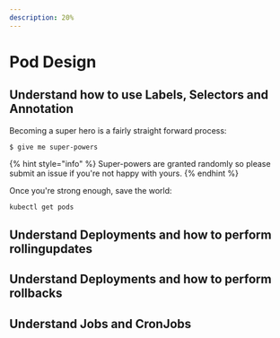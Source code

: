 ```yaml
---
description: 20%
---
```


# Pod Design

## Understand how to use Labels, Selectors and Annotation

Becoming a super hero is a fairly straight forward process:

```
$ give me super-powers
```

{% hint style="info" %}
 Super-powers are granted randomly so please submit an issue if you're not happy with yours.
{% endhint %}

Once you're strong enough, save the world:

```bash
kubectl get pods
```

## Understand Deployments and how to perform rollingupdates

## Understand Deployments and how to perform rollbacks

## Understand Jobs and CronJobs




